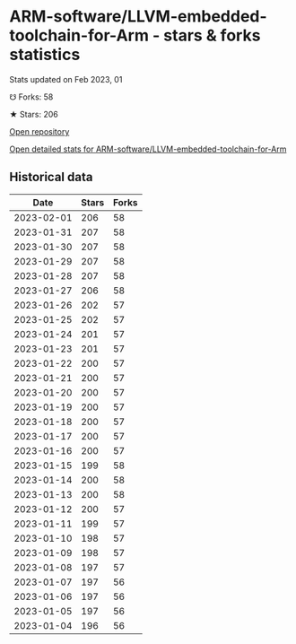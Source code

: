 # ARM-software/LLVM-embedded-toolchain-for-Arm - stars & forks statistics

Stats updated on Feb 2023, 01

☋ Forks: 58

★ Stars: 206

[Open repository](https://github.com/ARM-software/LLVM-embedded-toolchain-for-Arm)

[Open detailed stats for ARM-software/LLVM-embedded-toolchain-for-Arm](https://reviewgithub.com/rep/ARM-software/LLVM-embedded-toolchain-for-Arm)

## Historical data
| Date | Stars | Forks |
|------|-------|-------|
| 2023-02-01 | 206 | 58 | 
| 2023-01-31 | 207 | 58 | 
| 2023-01-30 | 207 | 58 | 
| 2023-01-29 | 207 | 58 | 
| 2023-01-28 | 207 | 58 | 
| 2023-01-27 | 206 | 58 | 
| 2023-01-26 | 202 | 57 | 
| 2023-01-25 | 202 | 57 | 
| 2023-01-24 | 201 | 57 | 
| 2023-01-23 | 201 | 57 | 
| 2023-01-22 | 200 | 57 | 
| 2023-01-21 | 200 | 57 | 
| 2023-01-20 | 200 | 57 | 
| 2023-01-19 | 200 | 57 | 
| 2023-01-18 | 200 | 57 | 
| 2023-01-17 | 200 | 57 | 
| 2023-01-16 | 200 | 57 | 
| 2023-01-15 | 199 | 58 | 
| 2023-01-14 | 200 | 58 | 
| 2023-01-13 | 200 | 58 | 
| 2023-01-12 | 200 | 57 | 
| 2023-01-11 | 199 | 57 | 
| 2023-01-10 | 198 | 57 | 
| 2023-01-09 | 198 | 57 | 
| 2023-01-08 | 197 | 57 | 
| 2023-01-07 | 197 | 56 | 
| 2023-01-06 | 197 | 56 | 
| 2023-01-05 | 197 | 56 | 
| 2023-01-04 | 196 | 56 | 

